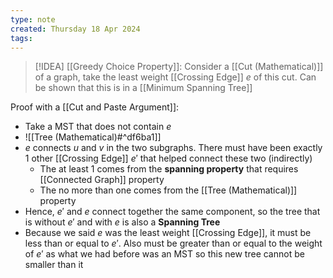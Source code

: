 ```yaml
---
type: note
created: Thursday 18 Apr 2024
tags: 
---
```

> [!IDEA]
> [[Greedy Choice Property]]: Consider a [[Cut (Mathematical)]] of a graph, take the least weight [[Crossing Edge]] $e$ of this cut. Can be shown that this is in a [[Minimum Spanning Tree]]

Proof with a [[Cut and Paste Argument]]:
- Take a MST that does not contain $e$
- ![[Tree (Mathematical)#^df6ba1]]
- $e$ connects $u$ and $v$ in the two subgraphs. There must have been exactly 1 other [[Crossing Edge]] $e'$ that helped connect these two (indirectly)
	- The at least 1 comes from the **spanning property** that requires [[Connected Graph]] property
	- The no more than one comes from the [[Tree (Mathematical)]] property
- Hence, $e'$ and $e$ connect together the same component, so the tree that is without $e'$ and with $e$ is also a **Spanning Tree**
- Because we said $e$ was the least weight [[Crossing Edge]], it must be less than or equal to $e'$. Also must be greater than or equal to the weight of $e'$ as what we had before was an MST so this new tree cannot be smaller than it
